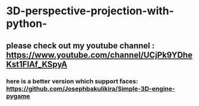 # 3D-perspective-projection-with-python-
## please check out my youtube channel : https://www.youtube.com/channel/UCjPk9YDheKst1FlAf_KSpyA

### here is a better version which support faces: https://github.com/Josephbakulikira/Simple-3D-engine-pygame
